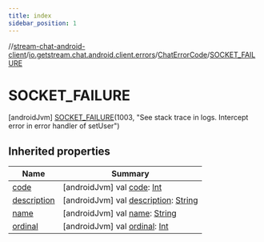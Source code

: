 ```yaml
---
title: index
sidebar_position: 1
---
```

//[stream-chat-android-client](../../../../index.md)/[io.getstream.chat.android.client.errors](../../index.md)/[ChatErrorCode](../index.md)/[SOCKET_FAILURE](index.md)



# SOCKET_FAILURE  
 [androidJvm] [SOCKET_FAILURE](index.md)(1003, "See stack trace in logs. Intercept error in error handler of setUser")  
   


## Inherited properties  
  
|  Name |  Summary | 
|---|---|
| <a name="io.getstream.chat.android.client.errors/ChatErrorCode.SOCKET_FAILURE/code/#/PointingToDeclaration/"></a>[code](code.md)| <a name="io.getstream.chat.android.client.errors/ChatErrorCode.SOCKET_FAILURE/code/#/PointingToDeclaration/"></a> [androidJvm] val [code](code.md): [Int](https://kotlinlang.org/api/latest/jvm/stdlib/kotlin/-int/index.html)   <br/>|
| <a name="io.getstream.chat.android.client.errors/ChatErrorCode.SOCKET_FAILURE/description/#/PointingToDeclaration/"></a>[description](description.md)| <a name="io.getstream.chat.android.client.errors/ChatErrorCode.SOCKET_FAILURE/description/#/PointingToDeclaration/"></a> [androidJvm] val [description](description.md): [String](https://kotlinlang.org/api/latest/jvm/stdlib/kotlin/-string/index.html)   <br/>|
| <a name="io.getstream.chat.android.client.errors/ChatErrorCode.SOCKET_FAILURE/name/#/PointingToDeclaration/"></a>[name](name.md)| <a name="io.getstream.chat.android.client.errors/ChatErrorCode.SOCKET_FAILURE/name/#/PointingToDeclaration/"></a> [androidJvm] val [name](name.md): [String](https://kotlinlang.org/api/latest/jvm/stdlib/kotlin/-string/index.html)   <br/>|
| <a name="io.getstream.chat.android.client.errors/ChatErrorCode.SOCKET_FAILURE/ordinal/#/PointingToDeclaration/"></a>[ordinal](ordinal.md)| <a name="io.getstream.chat.android.client.errors/ChatErrorCode.SOCKET_FAILURE/ordinal/#/PointingToDeclaration/"></a> [androidJvm] val [ordinal](ordinal.md): [Int](https://kotlinlang.org/api/latest/jvm/stdlib/kotlin/-int/index.html)   <br/>|

